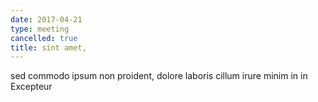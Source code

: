```yaml
---
date: 2017-04-21
type: meeting
cancelled: true
title: sint amet,
---
```

sed commodo ipsum non proident, dolore laboris cillum irure minim in in Excepteur